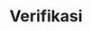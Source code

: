 ---
id: 11
title: Verifikasi
url:
fitur: resume
category: kup
topik: Umum
type: word
tgl: 11 Desember 2019
---